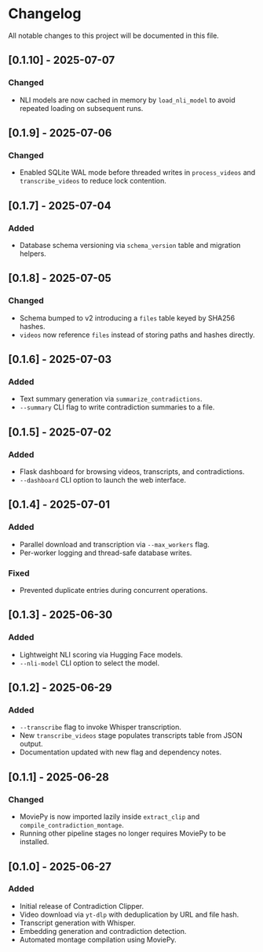# Changelog

All notable changes to this project will be documented in this file.

## [0.1.10] - 2025-07-07
### Changed
- NLI models are now cached in memory by `load_nli_model` to avoid repeated
  loading on subsequent runs.

## [0.1.9] - 2025-07-06
### Changed
- Enabled SQLite WAL mode before threaded writes in `process_videos` and `transcribe_videos` to reduce lock contention.

## [0.1.7] - 2025-07-04
### Added
- Database schema versioning via `schema_version` table and migration helpers.

## [0.1.8] - 2025-07-05
### Changed
- Schema bumped to v2 introducing a `files` table keyed by SHA256 hashes.
- `videos` now reference `files` instead of storing paths and hashes directly.

## [0.1.6] - 2025-07-03
### Added
- Text summary generation via `summarize_contradictions`.
- `--summary` CLI flag to write contradiction summaries to a file.

## [0.1.5] - 2025-07-02
### Added
- Flask dashboard for browsing videos, transcripts, and contradictions.
- `--dashboard` CLI option to launch the web interface.

## [0.1.4] - 2025-07-01
### Added
- Parallel download and transcription via `--max_workers` flag.
- Per-worker logging and thread-safe database writes.
### Fixed
- Prevented duplicate entries during concurrent operations.

## [0.1.3] - 2025-06-30
### Added
- Lightweight NLI scoring via Hugging Face models.
- `--nli-model` CLI option to select the model.

## [0.1.2] - 2025-06-29
### Added
- `--transcribe` flag to invoke Whisper transcription.
- New `transcribe_videos` stage populates transcripts table from JSON output.
- Documentation updated with new flag and dependency notes.

## [0.1.1] - 2025-06-28
### Changed
- MoviePy is now imported lazily inside `extract_clip` and `compile_contradiction_montage`.
- Running other pipeline stages no longer requires MoviePy to be installed.

## [0.1.0] - 2025-06-27
### Added
- Initial release of Contradiction Clipper.
- Video download via `yt-dlp` with deduplication by URL and file hash.
- Transcript generation with Whisper.
- Embedding generation and contradiction detection.
- Automated montage compilation using MoviePy.

